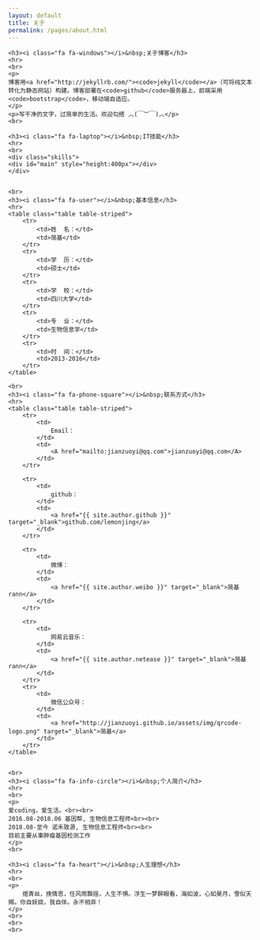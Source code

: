 ```yaml
---
layout: default
title: 关于
permalink: /pages/about.html
---
```


<div class="home">

	<h3><i class="fa fa-windows"></i>&nbsp;关于博客</h3>
	<hr>
	<br>
	<p>
	博客用<a href="http://jekyllrb.com/"><code>jekyll</code></a>（可将纯文本转化为静态网站）构建。博客部署在<code>github</code>服务器上，前端采用<code>bootstrap</code>，移动端自适应。
	</p>
	<p>写干净的文字，过简单的生活。欢迎勾搭 ︿(￣︶￣)︿</p>
	<br>
	
	<h3><i class="fa fa-laptop"></i>&nbsp;IT技能</h3>
	<hr>
	<br>
    <div class="skills">
   	<div id="main" style="height:400px"></div>
    </div>	

	
	<br>
	<h3><i class="fa fa-user"></i>&nbsp;基本信息</h3>
	<hr>
	<table class="table table-striped">
		<tr>
			<td>姓  名：</td>    
			<td>简基</td>
		</tr>
		<tr>
			<td>学  历：</td>    
			<td>硕士</td>
		</tr>
		<tr>
			<td>学  校：</td>    
			<td>四川大学</td>
		</tr>
		<tr>
			<td>专  业：</td>    
			<td>生物信息学</td>
		</tr>
		<tr>
			<td>时  间：</td>    
			<td>2013-2016</td>
		</tr>
	</table>

	<br>
	<h3><i class="fa fa-phone-square"></i>&nbsp;联系方式</h3>
	<hr>
	<table class="table table-striped">
		<tr>
			<td>
				Email：
			</td>  
			<td>
				<A href="mailto:jianzuoyi@qq.com">jianzuoyi@qq.com</A>
			</td>
		</tr>

		<tr>
			<td>
				github：
			</td>  
			<td>
				<a href="{{ site.author.github }}" target="_blank">github.com/lemonjing</a>
			</td>  
		</tr>

		<tr>
			<td>
				微博：
			</td> 
			<td>
				<a href="{{ site.author.weibo }}" target="_blank">简基rann</a>
			</td> 
		</tr>

		<tr>
			<td>
				网易云音乐：
			</td> 
			<td>
				<a href="{{ site.author.netease }}" target="_blank">简基rann</a>
			</td> 
		</tr>
		<tr>
			<td>
				微信公众号：
			</td> 
			<td>
				<a href="http://jianzuoyi.github.io/assets/img/qrcode-logo.png" target="_blank">简基</a>
			</td> 
		</tr>
	</table>


	<br>
	<h3><i class="fa fa-info-circle"></i>&nbsp;个人简介</h3>
	<hr>
	<br>
	<p>
	爱coding，爱生活。<br><br>
	2016.08-2018.06 基因帮, 生物信息工程师<br><br>
	2018.08-至今 诺禾致源, 生物信息工程师<br><br>
	目前主要从事肿瘤基因检测工作
	</p>
	<br>

	<h3><i class="fa fa-heart"></i>&nbsp;人生理想</h3>
	<hr>
	<br>
	<p>
		绾青丝，挽情思，任风雨飘摇，人生不惧。浮生一梦醉眼看，海如波，心如昊月，雪似天赐。你自妖娆，我自伴。永不相弃！		
	</p>
	<br>
	<br> 
	<br>

</div>
